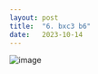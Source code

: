 ```yaml
---
layout: post
title:  "6. bxc3 b6"
date:   2023-10-14
---
```


![image]({{site.url}}/assets/meetup_photos/2023-10-14.jpg)
